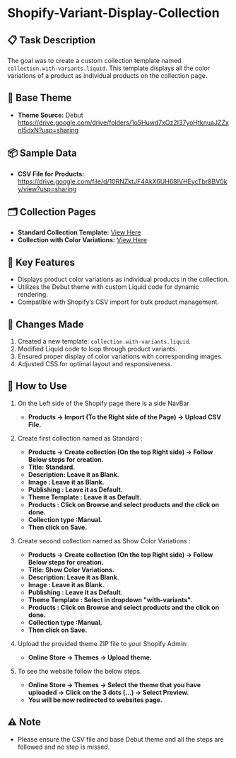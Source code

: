 # Shopify-Variant-Display-Collection

## 📋 Task Description
The goal was to create a custom collection template named `collection.with-variants.liquid`. This template displays all the color variations of a product as individual products on the collection page.

## 🚀 Base Theme
- **Theme Source:** Debut https://drive.google.com/drive/folders/1o5Huwd7xOz2I37yoHtknuaJZZxnI5dxN?usp=sharing

## 📦 Sample Data
- **CSV File for Products:** https://drive.google.com/file/d/10RNZktJF4AkX6UH68IVHEycTbr8BV0ky/view?usp=sharing

## 🗂️ Collection Pages
- **Standard Collection Template:** [View Here](https://ctrecruiting.myshopify.com/collections/standard)
- **Collection with Color Variations:** [View Here](https://ctrecruiting.myshopify.com/collections/show-color-variations)

## 🔨 Key Features
- Displays product color variations as individual products in the collection.
- Utilizes the Debut theme with custom Liquid code for dynamic rendering.
- Compatible with Shopify’s CSV import for bulk product management.

## 📄 Changes Made
1. Created a new template: `collection.with-variants.liquid`.
2. Modified Liquid code to loop through product variants.
3. Ensured proper display of color variations with corresponding images.
4. Adjusted CSS for optimal layout and responsiveness.

## 📝 How to Use
1. On the Left side of the Shopify page there is a side NavBar 
    - **Products → Import (To the Right side of the Page) → Upload CSV File.**

2. Create first collection named as Standard :
   - **Products → Create collection (On the top Right side)  → Follow Below steps for creation.**
   - **Title: Standard.**
   - **Description: Leave it as Blank.**
   - **Image : Leave it as Blank.**
   - **Publishing : Leave it as Default.**
   - **Theme Template : Leave it as Default.**
   - **Products : Click on Browse and select products and the click on done.**
   - **Collection type :Manual.**
   - **Then click on Save.**

3. Create second collection named as Show Color Variations  :
   - **Products → Create collection (On the top Right side)  → Follow Below steps for creation.**
   - **Title: Show Color Variations.**
   - **Description: Leave it as Blank.**
   - **Image : Leave it as Blank.**
   - **Publishing : Leave it as Default.**
   - **Theme Template : Select in dropdown "with-variants".**
   - **Products : Click on Browse and select products and the click on done.**
   - **Collection type :Manual.**
   - **Then click on Save.**

4. Upload the provided theme ZIP file to your Shopify Admin:
   - **Online Store → Themes → Upload theme.**

5. To see the website follow the below steps.
   - **Online Store → Themes → Select the theme that you have uploaded → Click on the 3 dots (...) -> Select Preview.**
   -  **You will be now redirected to websites page.**


## ⚠️ Note
- Please ensure the CSV file and base Debut theme and all the steps are followed and no step is missed.
